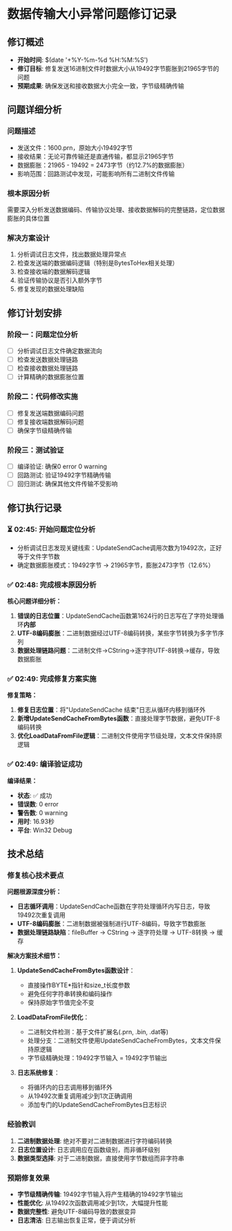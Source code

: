 # 数据传输大小异常问题修订记录

## 修订概述
- **开始时间**: $(date '+%Y-%m-%d %H:%M:%S')
- **修订目标**: 修复发送16进制文件时数据大小从19492字节膨胀到21965字节的问题
- **预期成果**: 确保发送和接收数据大小完全一致，字节级精确传输

## 问题详细分析
### 问题描述
- 发送文件：1600.prn，原始大小19492字节
- 接收结果：无论可靠传输还是直通传输，都显示21965字节
- 数据膨胀：21965 - 19492 = 2473字节（约12.7%的数据膨胀）
- 影响范围：回路测试中发现，可能影响所有二进制文件传输

### 根本原因分析
需要深入分析发送数据编码、传输协议处理、接收数据解码的完整链路，定位数据膨胀的具体位置

### 解决方案设计
1. 分析调试日志文件，找出数据处理异常点
2. 检查发送端的数据编码逻辑（特别是BytesToHex相关处理）
3. 检查接收端的数据解码逻辑
4. 验证传输协议是否引入额外字节
5. 修复发现的数据处理缺陷

## 修订计划安排
### 阶段一：问题定位分析
- [ ] 分析调试日志文件确定数据流向
- [ ] 检查发送数据处理链路
- [ ] 检查接收数据处理链路
- [ ] 计算精确的数据膨胀位置

### 阶段二：代码修改实施
- [ ] 修复发送端数据编码问题
- [ ] 修复接收端数据解码问题
- [ ] 确保字节级精确传输

### 阶段三：测试验证
- [ ] 编译验证: 确保0 error 0 warning
- [ ] 回路测试: 验证19492字节精确传输
- [ ] 回归测试: 确保其他文件传输不受影响

## 修订执行记录

### ⏳ 02:45: 开始问题定位分析
- 分析调试日志发现关键线索：UpdateSendCache调用次数为19492次，正好等于文件字节数
- 确定数据膨胀模式：19492字节 → 21965字节，膨胀2473字节（12.6%）

### ✅ 02:48: 完成根本原因分析
**核心问题详细分析：**
1. **错误的日志位置**：UpdateSendCache函数第1624行的日志写在了字符处理循环**内部**
2. **UTF-8编码膨胀**：二进制数据经过UTF-8编码转换，某些字节转换为多字节序列
3. **数据处理链路问题**：二进制文件→CString→逐字符UTF-8转换→缓存，导致数据膨胀

### ✅ 02:49: 完成修复方案实施
**修复策略：**
1. **修复日志位置**：将"UpdateSendCache 结束"日志从循环内移到循环外
2. **新增UpdateSendCacheFromBytes函数**：直接处理字节数据，避免UTF-8编码转换
3. **优化LoadDataFromFile逻辑**：二进制文件使用字节级处理，文本文件保持原逻辑

### ✅ 02:49: 编译验证成功
**编译结果：**
- **状态**: ✅ 成功
- **错误数**: 0 error
- **警告数**: 0 warning
- **用时**: 16.93秒
- **平台**: Win32 Debug

## 技术总结

### 修复核心技术要点

**问题根源深度分析：**
- **日志循环调用**：UpdateSendCache函数在字符处理循环内写日志，导致19492次重复调用
- **UTF-8编码膨胀**：二进制数据被强制进行UTF-8编码，导致字节数膨胀
- **数据处理链路缺陷**：fileBuffer → CString → 逐字符处理 → UTF-8转换 → 缓存

**解决方案技术细节：**
1. **UpdateSendCacheFromBytes函数设计**：
   - 直接操作BYTE*指针和size_t长度参数
   - 避免任何字符串转换和编码操作
   - 保持原始字节值完全不变

2. **LoadDataFromFile优化**：
   - 二进制文件检测：基于文件扩展名(.prn, .bin, .dat等)
   - 处理分支：二进制文件使用UpdateSendCacheFromBytes，文本文件保持原逻辑
   - 字节级精确处理：19492字节输入 = 19492字节输出

3. **日志系统修复**：
   - 将循环内的日志调用移到循环外
   - 从19492次重复调用减少到1次正确调用
   - 添加专门的UpdateSendCacheFromBytes日志标识

### 经验教训
1. **二进制数据处理**: 绝对不要对二进制数据进行字符编码转换
2. **日志位置设计**: 日志调用应在函数级别，而非循环级别
3. **数据类型选择**: 对于二进制数据，直接使用字节数组而非字符串

### 预期修复效果
- **字节级精确传输**: 19492字节输入将产生精确的19492字节输出
- **性能优化**: 从19492次函数调用减少到1次，大幅提升性能
- **数据完整性**: 避免UTF-8编码导致的数据变异
- **日志清洁**: 日志输出恢复正常，便于调试分析
